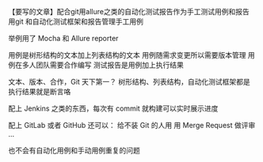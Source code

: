 【要写的文章】配合git用allure之类的自动化测试报告作为手工测试用例和报告
用git 和自动化测试框架和报告管理手工用例

举例用了 Mocha 和 Allure reporter 

用例是树形结构的文本加上列表结构的文本
用例随需求变更所以需要版本管理
用例在多人团队需要合作编写
测试报告是用例加上执行结果

文本、版本、合作，Git 天下第一？
树形结构、列表结构，自动化测试框架都是
执行结果就是断言咯



配上 Jenkins 之类的东西，每次有 commit 就构建可以实时展示进度

配上 GitLab 或者 GitHub 还可以：
给不装 Git 的人用
用 Merge Request 做评审
...


也不会有自动化用例和手动用例重复的问题
